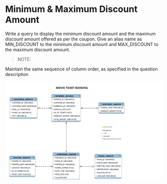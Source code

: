# Minimum & Maximum Discount Amount

Write a query to display the minimum discount amount and the maximum discount amount offered as per the coupon. Give an alias name as MIN_DISCOUNT to the minimum discount amount and MAX_DISCOUNT to the maximum discount amount.

> NOTE: 

Maintain the same sequence of column order, as specified in the question description

![database diagram](database_diagram.png)